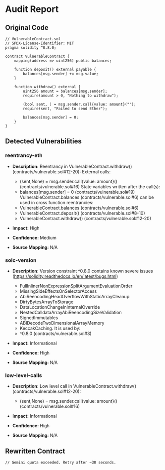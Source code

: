 # Audit Report

## Original Code

```solidity
// VulnerableContract.sol
// SPDX-License-Identifier: MIT
pragma solidity ^0.8.0;

contract VulnerableContract {
    mapping(address => uint256) public balances;

    function deposit() external payable {
        balances[msg.sender] += msg.value;
    }

    function withdraw() external {
        uint256 amount = balances[msg.sender];
        require(amount > 0, "Nothing to withdraw");

        (bool sent, ) = msg.sender.call{value: amount}("");
        require(sent, "Failed to send Ether");

        balances[msg.sender] = 0;
    }
}

```

## Detected Vulnerabilities

### reentrancy-eth

- **Description:** Reentrancy in VulnerableContract.withdraw() (contracts/vulnerable.sol#12-20):
	External calls:
	- (sent,None) = msg.sender.call{value: amount}() (contracts/vulnerable.sol#16)
	State variables written after the call(s):
	- balances[msg.sender] = 0 (contracts/vulnerable.sol#19)
	VulnerableContract.balances (contracts/vulnerable.sol#6) can be used in cross function reentrancies:
	- VulnerableContract.balances (contracts/vulnerable.sol#6)
	- VulnerableContract.deposit() (contracts/vulnerable.sol#8-10)
	- VulnerableContract.withdraw() (contracts/vulnerable.sol#12-20)

- **Impact:** High
- **Confidence:** Medium
- **Source Mapping:** N/A


### solc-version

- **Description:** Version constraint ^0.8.0 contains known severe issues (https://solidity.readthedocs.io/en/latest/bugs.html)
	- FullInlinerNonExpressionSplitArgumentEvaluationOrder
	- MissingSideEffectsOnSelectorAccess
	- AbiReencodingHeadOverflowWithStaticArrayCleanup
	- DirtyBytesArrayToStorage
	- DataLocationChangeInInternalOverride
	- NestedCalldataArrayAbiReencodingSizeValidation
	- SignedImmutables
	- ABIDecodeTwoDimensionalArrayMemory
	- KeccakCaching.
It is used by:
	- ^0.8.0 (contracts/vulnerable.sol#3)

- **Impact:** Informational
- **Confidence:** High
- **Source Mapping:** N/A


### low-level-calls

- **Description:** Low level call in VulnerableContract.withdraw() (contracts/vulnerable.sol#12-20):
	- (sent,None) = msg.sender.call{value: amount}() (contracts/vulnerable.sol#16)

- **Impact:** Informational
- **Confidence:** High
- **Source Mapping:** N/A


## Rewritten Contract

```solidity
// Gemini quota exceeded. Retry after ~30 seconds.
```